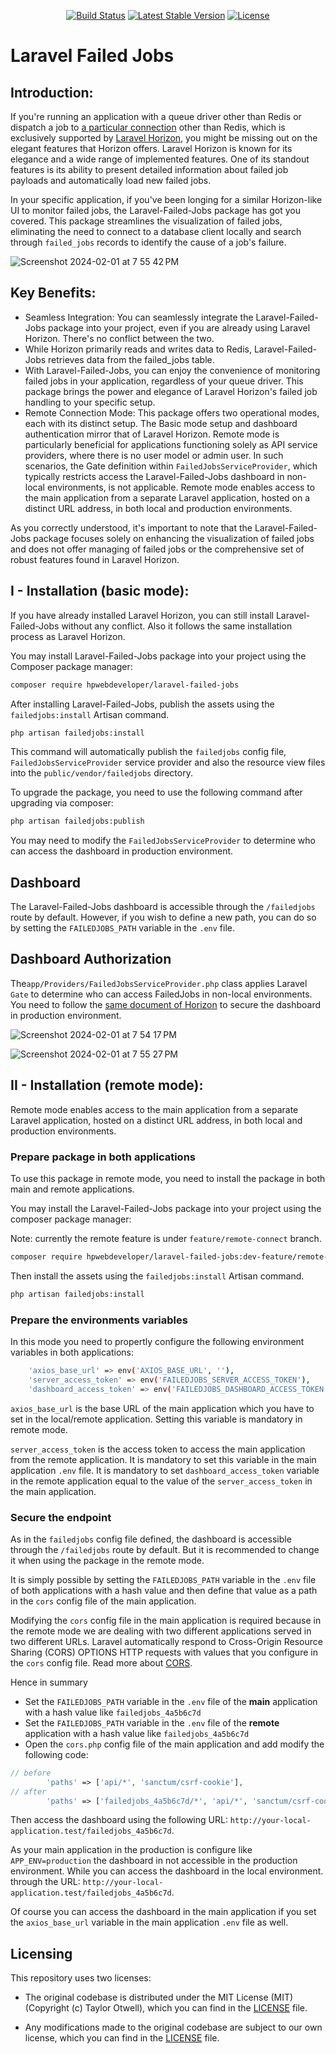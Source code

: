 <p align="center">
<a href="https://github.com/HPWebdeveloper/laravel-failed-jobs/actions"><img src="https://github.com/HPWebdeveloper/laravel-failed-jobs/workflows/tests/badge.svg" alt="Build Status"></a>
<a href="https://packagist.org/packages/HPWebdeveloper/laravel-failed-jobs"><img src="https://img.shields.io/packagist/v/HPWebdeveloper/laravel-failed-jobs" alt="Latest Stable Version"></a>
<a href="https://packagist.org/packages/HPWebdeveloper/laravel-failed-jobs"><img src="https://img.shields.io/packagist/l/HPWebdeveloper/laravel-failed-jobs" alt="License"></a>
</p>

# Laravel Failed Jobs

## Introduction:

If you're running an application with a queue driver other than Redis or dispatch a job to 
[a particular connection](https://laravel.com/docs/10.x/queues#dispatching-to-a-particular-connection) 
other than Redis, which is exclusively supported by [Laravel Horizon](https://laravel.com/docs/10.x/horizon), 
you might be missing out on the elegant features that Horizon offers. 
Laravel Horizon is known for its elegance and a wide range of implemented features. 
One of its standout features is its ability to present detailed information about failed job payloads 
and automatically load new failed jobs.

In your specific application, if you've been longing for a similar Horizon-like UI to monitor failed jobs, 
the Laravel-Failed-Jobs package has got you covered. This package streamlines the visualization of failed jobs, 
eliminating the need to connect to a database client locally and search through `failed_jobs` records to identify 
the cause of a job's failure.

![Screenshot 2024-02-01 at 7 55 42 PM](https://github.com/HPWebdeveloper/laravel-failed-jobs/assets/16323354/2ec7ebad-1ad9-4927-8bff-5ce4002e1a7c)

## Key Benefits:

- Seamless Integration: You can seamlessly integrate the Laravel-Failed-Jobs package into your project, 
even if you are already using Laravel Horizon. There's no conflict between the two. 
- While Horizon primarily reads and writes data to Redis, Laravel-Failed-Jobs retrieves 
data from the failed_jobs table.
- With Laravel-Failed-Jobs, you can enjoy the convenience of monitoring failed jobs in your application, 
regardless of your queue driver. This package brings the power and elegance 
of Laravel Horizon's failed job handling to your specific setup.
- Remote Connection Mode: This package offers two operational modes, each with its distinct setup. 
The Basic mode setup and dashboard authentication mirror that of Laravel Horizon. 
Remote mode is particularly beneficial for applications functioning solely as API service providers, 
where there is no user model or admin user. 
In such scenarios, the Gate definition within `FailedJobsServiceProvider`, 
which typically restricts access the Laravel-Failed-Jobs dashboard in non-local environments, 
is not applicable.
Remote mode enables access to the main application from a separate Laravel application, 
hosted on a distinct URL address, in both local and production environments.

As you correctly understood, it's important to note that the Laravel-Failed-Jobs package focuses 
solely on enhancing the visualization of failed jobs and does not offer managing of failed jobs or 
the comprehensive set of robust features found in Laravel Horizon.

## I - Installation (basic mode):
If you have already installed Laravel Horizon, you can still install Laravel-Failed-Jobs without any conflict.
Also it follows the same installation process as Laravel Horizon.

You may install Laravel-Failed-Jobs package into your project using the Composer package manager:

```bash
composer require hpwebdeveloper/laravel-failed-jobs
```

After installing Laravel-Failed-Jobs, publish the assets using the `failedjobs:install` Artisan command.
```bash
php artisan failedjobs:install
```
This command will automatically publish the `failedjobs` config file, `FailedJobsServiceProvider` 
service provider and also the resource view files into the `public/vendor/failedjobs` directory.

To upgrade the package, you need to use the following command after upgrading via composer:

```bash
php artisan failedjobs:publish
```

You may need to modify the `FailedJobsServiceProvider` to determine 
who can access the dashboard in production environment.


## Dashboard

The Laravel-Failed-Jobs dashboard is accessible through the `/failedjobs` route by default. 
However, if you wish to define a new path, you can do so by setting the `FAILEDJOBS_PATH` variable in the `.env` file.

## Dashboard Authorization

The`app/Providers/FailedJobsServiceProvider.php` class applies Laravel `Gate` to determine 
who can access FailedJobs in non-local environments. You need to follow the 
[same document of Horizon](https://laravel.com/docs/10.x/horizon#dashboard-authorization) 
to secure the dashboard in production environment.

![Screenshot 2024-02-01 at 7 54 17 PM](https://github.com/HPWebdeveloper/laravel-failed-jobs/assets/16323354/05abc4ab-ede6-4e90-b713-bc540015435d)

![Screenshot 2024-02-01 at 7 55 27 PM](https://github.com/HPWebdeveloper/laravel-failed-jobs/assets/16323354/30e1dd9e-316b-4d8e-80a4-ef7df195bbcd)

## II - Installation (remote mode):
Remote mode enables access to the main application from a separate Laravel application,
hosted on a distinct URL address, in both local and production environments.

### Prepare package in both applications
To use this package in remote mode, you need to install the package in both main and remote applications.

You may install the Laravel-Failed-Jobs package into your project using the composer package manager:

Note: currently the remote feature is under `feature/remote-connect` branch.
```bash
composer require hpwebdeveloper/laravel-failed-jobs:dev-feature/remote-connect
```
Then install the assets using the `failedjobs:install` Artisan command.
```bash
php artisan failedjobs:install
```

### Prepare the environments variables

In this mode you need to propertly configure the following environment variables in both applications:

```bash
    'axios_base_url' => env('AXIOS_BASE_URL', ''),
    'server_access_token' => env('FAILEDJOBS_SERVER_ACCESS_TOKEN'),
    'dashboard_access_token' => env('FAILEDJOBS_DASHBOARD_ACCESS_TOKEN'),
```

`axios_base_url` is the base URL of the main application which you have to set in the local/remote application.
Setting this variable is mandatory in remote mode. 

`server_access_token` is the access token to access the main application from the remote application. 
It is mandatory to set this variable in the main application `.env` file. 
It is mandatory to set `dashboard_access_token` variable in the 
remote application equal to the value of the `server_access_token` in the main application.

### Secure the endpoint
As in the `failedjobs` config file defined, the dashboard is accessible through the `/failedjobs` route 
by default.
But it is recommended to change it when using the package in the remote mode. 

It is simply possible by setting the `FAILEDJOBS_PATH` variable in the `.env` 
file of both applications with a hash value and then define that value as a path in the `cors` config file 
of the main application.

Modifying the `cors` config file in the main application is required because in the remote mode we are
dealing with two different applications served in two different URLs. 
Laravel automatically respond to Cross-Origin Resource Sharing (CORS) 
OPTIONS HTTP requests with values that you configure in the `cors` config file. 
Read more about [CORS](https://laravel.com/docs/10.x/routing#cors).

Hence in summary
- Set the `FAILEDJOBS_PATH` variable in the `.env` file of the **main** application 
with a hash value like `failedjobs_4a5b6c7d`
- Set the `FAILEDJOBS_PATH` variable in the `.env` file of the **remote** application 
with a hash value like `failedjobs_4a5b6c7d`
- Open the `cors.php` config file of the main application and add modify the following code:
```php
// before
        'paths' => ['api/*', 'sanctum/csrf-cookie'],
// after
        'paths' => ['failedjobs_4a5b6c7d/*', 'api/*', 'sanctum/csrf-cookie'],
```

Then access the dashboard using the following URL: `http://your-local-application.test/failedjobs_4a5b6c7d`.

As your main application in the production is configure like `APP_ENV=production` 
the dashboard in not accessible in the production environment.
While you can access the dashboard in the local environment. 
through the URL: `http://your-local-application.test/failedjobs_4a5b6c7d`.

Of course you can access the dashboard in the main application 
if you set the `axios_base_url` variable in the main application `.env` file as well.

## Licensing

This repository uses two licenses:

- The original codebase is distributed under the MIT License (MIT) (Copyright (c) Taylor Otwell), 
which you can find in the [LICENSE](https://github.com/HPWebdeveloper/laravel-failed-jobs/blob/main/LICENSE.md) file.

- Any modifications made to the original codebase are subject to our own license, 
which you can find in the [LICENSE](https://github.com/HPWebdeveloper/laravel-failed-jobs/blob/main/LICENSE.md) file.
